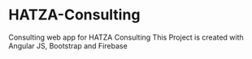 # HATZA-Consulting
Consulting web app for HATZA Consulting
This Project is created with Angular JS, Bootstrap and Firebase
